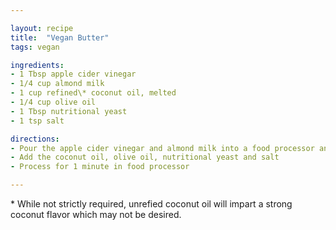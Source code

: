 ```yaml
---

layout: recipe
title:  "Vegan Butter"
tags: vegan

ingredients:
- 1 Tbsp apple cider vinegar
- 1/4 cup almond milk
- 1 cup refined\* coconut oil, melted
- 1/4 cup olive oil
- 1 Tbsp nutritional yeast
- 1 tsp salt

directions:
- Pour the apple cider vinegar and almond milk into a food processor and let sit for 5 minutes
- Add the coconut oil, olive oil, nutritional yeast and salt
- Process for 1 minute in food processor

---
```

\* While not strictly required, unrefied coconut oil will impart a strong coconut flavor which may not be desired.
